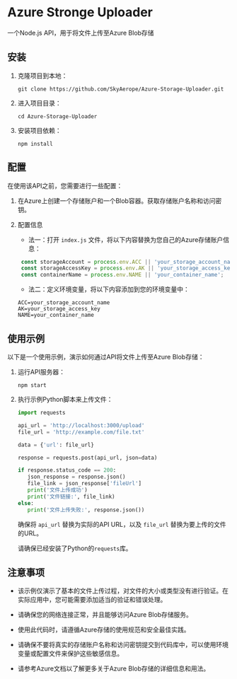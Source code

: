 # Azure Stronge Uploader
 一个Node.js API，用于将文件上传至Azure Blob存储

## 安装

1. 克隆项目到本地：

   ```
   git clone https://github.com/SkyAerope/Azure-Storage-Uploader.git
   ```

2. 进入项目目录：

   ```
   cd Azure-Storage-Uploader
   ```

3. 安装项目依赖：

   ```
   npm install
   ```

## 配置

在使用该API之前，您需要进行一些配置：

1. 在Azure上创建一个存储账户和一个Blob容器。获取存储账户名称和访问密钥。

2. 配置信息
   - 法一：打开 `index.js` 文件，将以下内容替换为您自己的Azure存储账户信息：

   ```javascript
    const storageAccount = process.env.ACC || 'your_storage_account_name';
    const storageAccessKey = process.env.AK || 'your_storage_access_key';
    const containerName = process.env.NAME || 'your_container_name';
   ```
    - 法二：定义环境变量，将以下内容添加到您的环境变量中：
    
    ```
    ACC=your_storage_account_name
    AK=your_storage_access_key
    NAME=your_container_name
    ```

## 使用示例

以下是一个使用示例，演示如何通过API将文件上传至Azure Blob存储：

1. 运行API服务器：

   ```
   npm start
   ```

2. 执行示例Python脚本来上传文件：

   ```python
   import requests

   api_url = 'http://localhost:3000/upload'
   file_url = 'http://example.com/file.txt'

   data = {'url': file_url}

   response = requests.post(api_url, json=data)

   if response.status_code == 200:
      json_response = response.json()
      file_link = json_response['fileUrl']
      print('文件上传成功')
      print('文件链接:', file_link)
   else:
      print('文件上传失败:', response.json())
   ```

   确保将 `api_url` 替换为实际的API URL，以及 `file_url` 替换为要上传的文件的URL。

    请确保已经安装了Python的`requests`库。

## 注意事项

- 该示例仅演示了基本的文件上传过程，对文件的大小或类型没有进行验证。在实际应用中，您可能需要添加适当的验证和错误处理。

- 请确保您的网络连接正常，并且能够访问Azure Blob存储服务。

- 使用此代码时，请遵循Azure存储的使用规范和安全最佳实践。

- 请确保不要将真实的存储账户名称和访问密钥提交到代码库中，可以使用环境变量或配置文件来保护这些敏感信息。

- 请参考Azure文档以了解更多关于Azure Blob存储的详细信息和用法。
